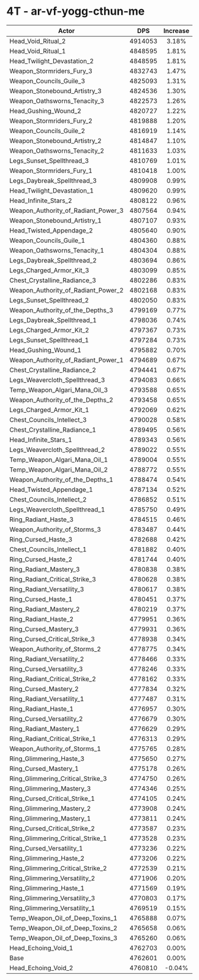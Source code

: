 # 4T - ar-vf-yogg-cthun-me
| Actor | DPS | Increase |
|---|:---:|:---:|
|Head_Void_Ritual_2|4914053|3.18%|
|Head_Void_Ritual_1|4848595|1.81%|
|Head_Twilight_Devastation_2|4848595|1.81%|
|Weapon_Stormriders_Fury_3|4832743|1.47%|
|Weapon_Councils_Guile_3|4825093|1.31%|
|Weapon_Stonebound_Artistry_3|4824536|1.30%|
|Weapon_Oathsworns_Tenacity_3|4822573|1.26%|
|Head_Gushing_Wound_2|4820727|1.22%|
|Weapon_Stormriders_Fury_2|4819888|1.20%|
|Weapon_Councils_Guile_2|4816919|1.14%|
|Weapon_Stonebound_Artistry_2|4814847|1.10%|
|Weapon_Oathsworns_Tenacity_2|4811633|1.03%|
|Legs_Sunset_Spellthread_3|4810769|1.01%|
|Weapon_Stormriders_Fury_1|4810418|1.00%|
|Legs_Daybreak_Spellthread_3|4809908|0.99%|
|Head_Twilight_Devastation_1|4809620|0.99%|
|Head_Infinite_Stars_2|4808122|0.96%|
|Weapon_Authority_of_Radiant_Power_3|4807564|0.94%|
|Weapon_Stonebound_Artistry_1|4807107|0.93%|
|Head_Twisted_Appendage_2|4805640|0.90%|
|Weapon_Councils_Guile_1|4804360|0.88%|
|Weapon_Oathsworns_Tenacity_1|4804304|0.88%|
|Legs_Daybreak_Spellthread_2|4803694|0.86%|
|Legs_Charged_Armor_Kit_3|4803099|0.85%|
|Chest_Crystalline_Radiance_3|4802286|0.83%|
|Weapon_Authority_of_Radiant_Power_2|4802168|0.83%|
|Legs_Sunset_Spellthread_2|4802050|0.83%|
|Weapon_Authority_of_the_Depths_3|4799169|0.77%|
|Legs_Daybreak_Spellthread_1|4798036|0.74%|
|Legs_Charged_Armor_Kit_2|4797367|0.73%|
|Legs_Sunset_Spellthread_1|4797284|0.73%|
|Head_Gushing_Wound_1|4795882|0.70%|
|Weapon_Authority_of_Radiant_Power_1|4794689|0.67%|
|Chest_Crystalline_Radiance_2|4794441|0.67%|
|Legs_Weavercloth_Spellthread_3|4794083|0.66%|
|Temp_Weapon_Algari_Mana_Oil_3|4793588|0.65%|
|Weapon_Authority_of_the_Depths_2|4793458|0.65%|
|Legs_Charged_Armor_Kit_1|4792069|0.62%|
|Chest_Councils_Intellect_3|4790028|0.58%|
|Chest_Crystalline_Radiance_1|4789495|0.56%|
|Head_Infinite_Stars_1|4789343|0.56%|
|Legs_Weavercloth_Spellthread_2|4789022|0.55%|
|Temp_Weapon_Algari_Mana_Oil_1|4789004|0.55%|
|Temp_Weapon_Algari_Mana_Oil_2|4788772|0.55%|
|Weapon_Authority_of_the_Depths_1|4788474|0.54%|
|Head_Twisted_Appendage_1|4787134|0.52%|
|Chest_Councils_Intellect_2|4786852|0.51%|
|Legs_Weavercloth_Spellthread_1|4785750|0.49%|
|Ring_Radiant_Haste_3|4784515|0.46%|
|Weapon_Authority_of_Storms_3|4783487|0.44%|
|Ring_Cursed_Haste_3|4782688|0.42%|
|Chest_Councils_Intellect_1|4781882|0.40%|
|Ring_Cursed_Haste_2|4781744|0.40%|
|Ring_Radiant_Mastery_3|4780838|0.38%|
|Ring_Radiant_Critical_Strike_3|4780628|0.38%|
|Ring_Radiant_Versatility_3|4780617|0.38%|
|Ring_Cursed_Haste_1|4780451|0.37%|
|Ring_Radiant_Mastery_2|4780219|0.37%|
|Ring_Radiant_Haste_2|4779951|0.36%|
|Ring_Cursed_Mastery_3|4779931|0.36%|
|Ring_Cursed_Critical_Strike_3|4778938|0.34%|
|Weapon_Authority_of_Storms_2|4778775|0.34%|
|Ring_Radiant_Versatility_2|4778466|0.33%|
|Ring_Cursed_Versatility_3|4778246|0.33%|
|Ring_Radiant_Critical_Strike_2|4778162|0.33%|
|Ring_Cursed_Mastery_2|4777834|0.32%|
|Ring_Radiant_Versatility_1|4777487|0.31%|
|Ring_Radiant_Haste_1|4776957|0.30%|
|Ring_Cursed_Versatility_2|4776679|0.30%|
|Ring_Radiant_Mastery_1|4776629|0.29%|
|Ring_Radiant_Critical_Strike_1|4776313|0.29%|
|Weapon_Authority_of_Storms_1|4775765|0.28%|
|Ring_Glimmering_Haste_3|4775650|0.27%|
|Ring_Cursed_Mastery_1|4775178|0.26%|
|Ring_Glimmering_Critical_Strike_3|4774750|0.26%|
|Ring_Glimmering_Mastery_3|4774346|0.25%|
|Ring_Cursed_Critical_Strike_1|4774105|0.24%|
|Ring_Glimmering_Mastery_2|4773908|0.24%|
|Ring_Glimmering_Mastery_1|4773811|0.24%|
|Ring_Cursed_Critical_Strike_2|4773587|0.23%|
|Ring_Glimmering_Critical_Strike_1|4773528|0.23%|
|Ring_Cursed_Versatility_1|4773236|0.22%|
|Ring_Glimmering_Haste_2|4773206|0.22%|
|Ring_Glimmering_Critical_Strike_2|4772539|0.21%|
|Ring_Glimmering_Versatility_2|4771906|0.20%|
|Ring_Glimmering_Haste_1|4771569|0.19%|
|Ring_Glimmering_Versatility_3|4770803|0.17%|
|Ring_Glimmering_Versatility_1|4769519|0.15%|
|Temp_Weapon_Oil_of_Deep_Toxins_1|4765888|0.07%|
|Temp_Weapon_Oil_of_Deep_Toxins_2|4765658|0.06%|
|Temp_Weapon_Oil_of_Deep_Toxins_3|4765260|0.06%|
|Head_Echoing_Void_1|4762703|0.00%|
|Base|4762601|0.00%|
|Head_Echoing_Void_2|4760810|-0.04%|
